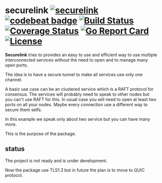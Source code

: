 # securelink [![securelink](https://godoc.org/github.com/alexandrestein/securelink?status.svg)](https://godoc.org/github.com/alexandrestein/securelink) [![codebeat badge](https://codebeat.co/badges/bdcbeb55-fa63-4a0f-93b6-14561f22a37d)](https://codebeat.co/projects/github-com-alexandrestein-securelink-master) [![Build Status](https://travis-ci.org/alexandrestein/securelink.svg?branch=master)](https://travis-ci.org/alexandrestein/securelink) [![Coverage Status](https://coveralls.io/repos/github/alexandrestein/securelink/badge.svg)](https://coveralls.io/github/alexandrestein/securelink) [![Go Report Card](https://goreportcard.com/badge/github.com/alexandrestein/securelink)](https://goreportcard.com/report/github.com/alexandrestein/securelink) [![License](https://img.shields.io/github/license/alexandrestein/securelink.svg)](https://www.apache.org/licenses/LICENSE-2.0)

**Securelink** tries to provides an easy to use and efficient way to use multiple interconnected services without the need to open and to manage many open ports.

The idea is to have a secure tunnel to make all services use only one channel.

A basic use case can be an clustered service which is a RAFT protocol for consensus. The services will probably need to speak to other nodes but you can't use RAFT for this.
In usual case you will need to open at least two ports on all your nodes. Maybe every connection use a different way to secure them selfs.

In this example we speak only about two service but you can have many more.

This is the purpose of the package.

## status

The project is not ready and is under development.

Now the package use TLS1.3 but in future the plan is to move to QUIC protocol.